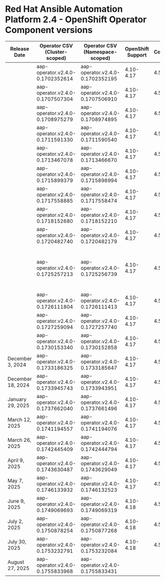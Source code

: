 # Red Hat Ansible Automation Platform 2.4 - OpenShift Operator Component versions

| Release Date | Operator CSV (Cluster-scoped) | Operator CSV (Namespace-scoped) | OpenShift Support | Controller | Receptor | Redis | EDA | Hub | Lightspeed | Release Notes | Notes |
|---|---|---|---|---|---|---|---|---|---|---|---|
|  | aap-operator.v2.4.0-0.1702352614 | aap-operator.v2.4.0-0.1702352195 | 4.10-4.17 | 4.5.0 | 1.4.3 | 6.2.7 | 1.0.3 | 4.7.3 |  |  |  |
|  | aap-operator.v2.4.0-0.1707507304 | aap-operator.v2.4.0-0.1707506910 | 4.10-4.17 | 4.5.1 | 1.4.3 | 6.2.7 | 1.0.3 | 4.7.3 |  |  |  |
|  | aap-operator.v2.4.0-0.1708975279 | aap-operator.v2.4.0-0.1708974895 | 4.10-4.17 | 4.5.2 | 1.4.4 | 6.2.7 | 1.0.5 | 4.9.1 |  |  |  |
|  | aap-operator.v2.4.0-0.1711591330 | aap-operator.v2.4.0-0.1711590540 | 4.10-4.17 | 4.5.5 | 1.4.5 | 6.2.7 | 1.0.5 | 4.9.1 |  |  |  |
|  | aap-operator.v2.4.0-0.1713467078 | aap-operator.v2.4.0-0.1713466670 | 4.10-4.17 | 4.5.6 | 1.4.5 | 6.2.7 | 1.0.5 | 4.9.1 |  |  |  |
|  | aap-operator.v2.4.0-0.1715899379 | aap-operator.v2.4.0-0.1715898994 | 4.10-4.17 | 4.5.6 | 1.4.5 | 6.2.7 | 1.0.5 | 4.9.1 |  |  |  |
|  | aap-operator.v2.4.0-0.1717558885 | aap-operator.v2.4.0-0.1717558474 | 4.10-4.17 | 4.5.7 | 1.4.8 | 6.2.7 | 1.0.7 | 4.9.2 |  |  |  |
|  | aap-operator.v2.4.0-0.1718152680 | aap-operator.v2.4.0-0.1718152210 | 4.10-4.17 | 4.5.7 | 1.4.8 | 6.2.7 | 1.0.7 | 4.9.2 | 1.0.0 |  |  |
|  | aap-operator.v2.4.0-0.1720482740 | aap-operator.v2.4.0-0.1720482179 | 4.10-4.17 | 4.5.8 | 1.4.8 | 6.2.7 | 1.0.7 | 4.9.2 | 1.0.1 |  |  |
|  | aap-operator.v2.4.0-0.1725257213 | aap-operator.v2.4.0-0.1725256739 | 4.10-4.17 | 4.5.10 | 1.4.8 | 6.2.7 | 1.0.7 | 4.9.2 | 1.0.2 |  | DEAD release due to ose-kube-rbac-proxy |
|  | aap-operator.v2.4.0-0.1726111804 | aap-operator.v2.4.0-0.1726111413 | 4.10-4.17 | 4.5.11 | 1.4.8 | 6.2.7 | 1.0.7 | 4.9.2 | 1.0.2 |  |  |
|  | aap-operator.v2.4.0-0.1727259094 | aap-operator.v2.4.0-0.1727257740 | 4.10-4.17 | 4.5.12 | 1.4.8 | 6.2.7 | 1.0.7 | 4.9.2 | 2.4.240919 |  |  |
|  | aap-operator.v2.4.0-0.1730153340 | aap-operator.v2.4.0-0.1730152858 | 4.10-4.17 | 4.5.12 | 1.4.9 | 6.2.7 | 1.0.7 | 4.9.2 | 2.4.240919 |  |  |
| December 3, 2024 | aap-operator.v2.4.0-0.1733186325 | aap-operator.v2.4.0-0.1733185647 | 4.10-4.17 | 4.5.13 | 1.5.1 | 6.2.7 | 1.0.7 | 4.9.2 | 2.4.241127 | [Release Notes](https://docs.redhat.com/en/documentation/red_hat_ansible_automation_platform/2.4/html-single/red_hat_ansible_automation_platform_release_notes/index#async-24-6-3-dec) |  |
| December 18, 2024 | aap-operator.v2.4.0-0.1733945743 | aap-operator.v2.4.0-0.1733943951 | 4.10-4.17 | 4.5.15 | 1.5.1 | 6.2.7 | 1.0.7 | 4.9.2 | 2.4.241210 | [Release Notes](https://docs.redhat.com/en/documentation/red_hat_ansible_automation_platform/2.4/html-single/red_hat_ansible_automation_platform_release_notes/index#async-24-12-18-dec) |  |
| January 29, 2025 | aap-operator.v2.4.0-0.1737662040 | aap-operator.v2.4.0-0.1737661496 | 4.10-4.17 | 4.5.17 | 1.5.1 | 6.2.7 | 1.0.7 | 4.9.2 | 2.4.250121 | [Release Notes](https://docs.redhat.com/en/documentation/red_hat_ansible_automation_platform/2.4/html-single/red_hat_ansible_automation_platform_release_notes/index#async-24-20250129) |  |
| March 12, 2025 | aap-operator.v2.4.0-0.1741194557 | aap-operator.v2.4.0-0.1741194076 | 4.10-4.17 | 4.5.19 | 1.5.3 | 6.2.17 | 1.0.7 | 4.9.2 | 2.4.250225 | [Release Notes](https://docs.redhat.com/en/documentation/red_hat_ansible_automation_platform/2.4/html-single/red_hat_ansible_automation_platform_release_notes/index#async-24-20250312) |  |
| March 26, 2025 | aap-operator.v2.4.0-0.1742445409 | aap-operator.v2.4.0-0.1742444794 | 4.10-4.17 | 4.5.20 | 1.5.3 | 6.2.17 | 1.0.7 | 4.9.3 | 2.4.250225 | [Release Notes](https://docs.redhat.com/en/documentation/red_hat_ansible_automation_platform/2.4/html-single/red_hat_ansible_automation_platform_release_notes/index#async-24-20250326) |  |
| April 9, 2025 | aap-operator.v2.4.0-0.1743630487 | aap-operator.v2.4.0-0.1743629049 | 4.10-4.17 | 4.5.21 | 1.5.3 | 6.2.17 | 1.0.7 | 4.9.3 | 2.4.250225 | [Release Notes](https://docs.redhat.com/en/documentation/red_hat_ansible_automation_platform/2.4/html-single/red_hat_ansible_automation_platform_release_notes/index#async-24-20250409) |  |
| May 7, 2025 | aap-operator.v2.4.0-0.1746133932 | aap-operator.v2.4.0-0.1746132523 | 4.10-4.17 | 4.5.22 | 1.5.5 | 6.2.17 | 1.0.7 | 4.9.3 | 2.4.250225 | [Release Notes](https://docs.redhat.com/en/documentation/red_hat_ansible_automation_platform/2.4/html-single/red_hat_ansible_automation_platform_release_notes/index#async-24-202500507) |  |
| June 9, 2025 | aap-operator.v2.4.0-0.1749069693 | aap-operator.v2.4.0-0.1749069319 | 4.10-4.18 | 4.5.23 | 1.5.5 | 6.2.18 | 1.0.7 | 4.9.4 | 2.4.250225 | [Release Notes](https://docs.redhat.com/en/documentation/red_hat_ansible_automation_platform/2.4/html-single/red_hat_ansible_automation_platform_release_notes/index#async-24-202500609) |  |
| July 2, 2025 | aap-operator.v2.4.0-0.1750878254 | aap-operator.v2.4.0-0.1750877268 | 4.10-4.18 | 4.5.24 | 1.5.7 | 6.2.18 | 1.0.7 | 4.9.4 | 2.4.250225 | [Release Notes](https://docs.redhat.com/en/documentation/red_hat_ansible_automation_platform/2.4/html-single/red_hat_ansible_automation_platform_release_notes/index#async-24-20250702) |  |
| July 30, 2025 | aap-operator.v2.4.0-0.1753232791 | aap-operator.v2.4.0-0.1753232084 | 4.10-4.18 | 4.5.24 | 1.5.7 | 6.2.18 | 1.0.7 | 4.9.4 | 2.4.250225 | [Release Notes](https://docs.redhat.com/en/documentation/red_hat_ansible_automation_platform/2.4/html-single/red_hat_ansible_automation_platform_release_notes/index#async-24-20250730) |  |
| August 27, 2025 | aap-operator.v2.4.0-0.1755833968 | aap-operator.v2.4.0-0.1755833431 |  |  |  |  |  |  |  | [Release Notes](https://docs.redhat.com/en/documentation/red_hat_ansible_automation_platform/2.4/html-single/red_hat_ansible_automation_platform_release_notes/index#async-24-20250827) |  |
